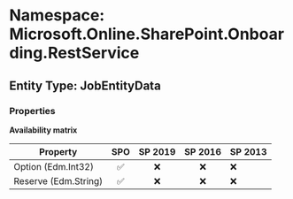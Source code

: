 # Namespace: Microsoft.Online.SharePoint.Onboarding.RestService

## Entity Type: JobEntityData

### Properties

**Availability matrix**

Property | SPO | SP 2019 | SP 2016 | SP 2013
----------|:---:|:-------:|:-------:|:-------
Option (Edm.Int32) | ✅ | ❌ | ❌ | ❌
Reserve (Edm.String) | ✅ | ❌ | ❌ | ❌

